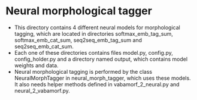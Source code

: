 # Neural morphological tagger

* This directory contains 4 different neural models for morphological tagging, which are located in directories softmax_emb_tag_sum,
softmax_emb_cat_sum, seq2seq_emb_tag_sum and seq2seq_emb_cat_sum.
* Each one of these directories contains files model.py, config.py, config_holder.py and a directory named output, which contains
model weights and data.
* Neural morphological tagging is performed by the class NeuralMorphTagger in neural_morph_tagger, which uses these models. It also
needs helper methods defined in vabamorf_2_neural.py and neural_2_vabamorf.py.
